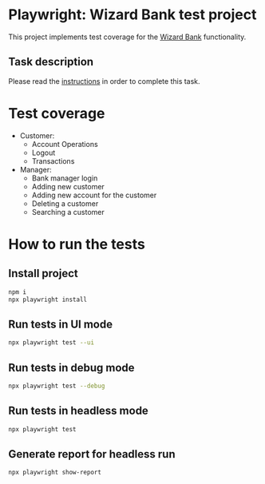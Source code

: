# Playwright: Wizard Bank test project

This project implements test coverage for the [Wizard Bank](https://www.globalsqa.com/angularJs-protractor/BankingProject/#/login) functionality. 

## Task description
Please read the [instructions](TaskDescription.md) in order to complete this task.

# Test coverage

- Customer:
  - Account Operations
  - Logout
  - Transactions
- Manager:
  - Bank manager login
  - Adding new customer
  - Adding new account for the customer
  - Deleting a customer
  - Searching a customer

# How to run the tests

## Install project
```bash
npm i
npx playwright install
```
 ## Run tests in UI mode
```bash
npx playwright test --ui
```
 ## Run tests in debug mode
```bash
npx playwright test --debug
```
 ## Run tests in headless mode
```bash
npx playwright test
```
 ## Generate report for headless run
```bash
npx playwright show-report
```
